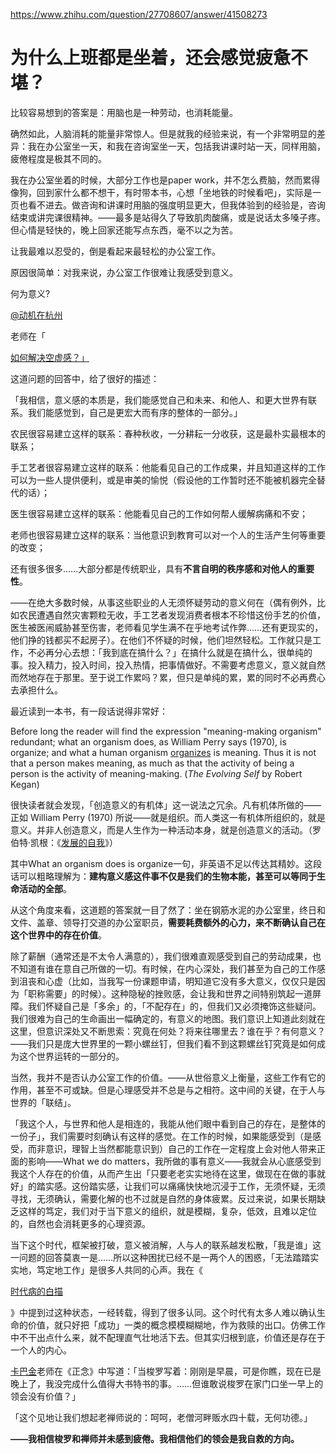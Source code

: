 https://www.zhihu.com/question/27708607/answer/41508273

# 为什么上班都是坐着，还会感觉疲惫不堪？

比较容易想到的答案是：用脑也是一种劳动，也消耗能量。

确然如此，人脑消耗的能量非常惊人。但是就我的经验来说，有一个非常明显的差异：我在办公室坐一天，和我在咨询室坐一天，包括我讲课时站一天，同样用脑，疲倦程度是极其不同的。

我在办公室坐着的时候，大部分工作也是paper work，并不怎么费脑，然而累得像狗，回到家什么都不想干，有时带本书，心想「坐地铁的时候看吧」，实际是一页也看不进去。做咨询和讲课时用脑的强度明显更大，但我体验到的经验是，咨询结束或讲完课很精神。——最多是站得久了导致肌肉酸痛，或是说话太多嗓子疼。但心情是轻快的，晚上回家还能写点东西，毫不以之为苦。

让我最难以忍受的，倒是看起来最轻松的办公室工作。

原因很简单：对我来说，办公室工作很难让我感受到意义。

何为意义?

[@动机在杭州](https://www.zhihu.com/people/fb1339246968bdebd53e07885ac47125)

老师在「

[如何解决空虚感？」](http://www.zhihu.com/question/19980610/answer/26205500)

这道问题的回答中，给了很好的描述：

「我相信，意义感的本质是，我们能感觉自己和未来、和他人、和更大世界有联系。我们能感觉到，自己是更宏大而有序的整体的一部分。」

农民很容易建立这样的联系：春种秋收，一分耕耘一分收获，这是最朴实最根本的联系；

手工艺者很容易建立这样的联系：他能看见自己的工作成果，并且知道这样的工作可以为一些人提供便利，或是审美的愉悦（假设他的工作暂时还不能被机器完全替代的话）；

医生很容易建立这样的联系：他能看见自己的工作如何帮人缓解病痛和不安；

老师也很容易建立这样的联系：当他意识到教育可以对一个人的生活产生何等重要的改变；

还有很多很多……大部分都是传统职业，具有**不言自明的秩序感和对他人的重要性**。

——在绝大多数时候，从事这些职业的人无须怀疑劳动的意义何在（偶有例外，比如农民遭遇自然灾害颗粒无收，手工艺者发现消费者根本不珍惜这份手艺的价值，医生被医闹威胁甚至伤害，老师看见学生满不在乎地考试作弊……还有更现实的，他们挣的钱都买不起房子）。在他们不怀疑的时候，他们坦然轻松。工作就只是工作，不必再分心去想：「我到底在搞什么？」在搞什么就是在搞什么，很单纯的事。投入精力，投入时间，投入热情，把事情做好。不需要考虑意义，意义就自然而然地存在于那里。至于说工作累吗？累，但只是单纯的累，累的同时不必再费心去承担什么。

最近读到一本书，有一段话说得非常好：

Before long the reader will find the expression "meaning-making organism" redundant; what an organism does, as William Perry says (1970), is organize; and what a human organism [organizes](https://www.zhihu.com/search?q=organizes&search_source=Entity&hybrid_search_source=Entity&hybrid_search_extra=%7B%22sourceType%22%3A%22answer%22%2C%22sourceId%22%3A41508273%7D) is meaning. Thus it is not that a person makes meaning, as much as that the activity of being a person is the activity of meaning-making. (_The Evolving Self_ by Robert Kegan)

很快读者就会发现，「创造意义的有机体」这一说法之冗余。凡有机体所做的——正如 William Perry (1970) 所说——就是组织。而人类这一有机体所组织的，就是意义。并非人创造意义，而是人生作为一种活动本身，就是创造意义的活动。（罗伯特·凯根：《[发展的自我](https://www.zhihu.com/search?q=%E5%8F%91%E5%B1%95%E7%9A%84%E8%87%AA%E6%88%91&search_source=Entity&hybrid_search_source=Entity&hybrid_search_extra=%7B%22sourceType%22%3A%22answer%22%2C%22sourceId%22%3A41508273%7D)》）

其中What an organism does is organize一句，非英语不足以传达其精妙。这段话可以粗略理解为：**建构意义感这件事不仅是我们的生物本能，甚至可以等同于生命活动的全部**。

从这个角度来看，这道题的答案就一目了然了：坐在钢筋水泥的办公室里，终日和文件、盖章、领导打交道的办公室职员，**需要耗费额外的心力，来不断确认自己在这个世界中的存在价值**。

除了薪酬（通常还是不太令人满意的），我们很难直观感受到自己的劳动成果，也不知道有谁在意自己所做的一切。有时候，在内心深处，我们甚至为自己的工作感到沮丧和心虚（比如，当我写一份课题申请，明知道它没有多大意义，仅仅只是因为「职称需要」的时候）。这种隐秘的挫败感，会让我和世界之间特别筑起一道屏障。我们怀疑自己是「多余」的，「不配存在」的，但我们又必须掩饰这些疑问。我们很难为自己的生命画出一幅确定的，有意义的地图。我们意识上知道此刻就在这里，但意识深处又不断思索：究竟在何处？将来往哪里去？谁在乎？有何意义？——我们只是庞大世界里的一颗小螺丝钉，但我们看不到这颗螺丝钉究竟是如何成为这个世界运转的一部分的。

当然，我并不是否认办公室工作的价值。——从世俗意义上衡量，这些工作有它的作用，甚至不可或缺。但是心理感受并不总是与之相符。这中间的关键，在于人与世界的「联结」。

「我这个人，与世界和他人是相连的，我能从他们眼中看到自己的存在，是整体的一份子」，我们需要时刻确认有这样的感觉。在工作的时候，如果能感受到（是感受，而非意识，理智上当然都能意识到）自己的工作在一定程度上会对他人带来正面的影响——What we do matters，我所做的事有意义——我就会从心底感受到我这个人存在的价值，从而产生出「只要老老实实地待在这里，做现在在做的事就好」的踏实感。这份踏实感，让我们可以痛痛快快地沉浸于工作，无须怀疑，无须寻找，无须确认，需要化解的也不过就是自然的身体疲累。反过来说，如果长期缺乏这样的笃定，我们对于当下意义的组织，就是模糊，复杂，低效，且难以定位的，自然也会消耗更多的心理资源。

当下这个时代，框架被打破，意义被消解，人与人的联系越发松散，「我是谁」这一问题的回答莫衷一是……所以这种困扰已经不是一两个人的困惑，「无法踏踏实实地，笃定地工作」是很多人共同的心声。我在《

[时代病的白描](http://zhuanlan.zhihu.com/lswlsw/19840352)

》中提到过这种状态，一经转载，得到了很多认同。这个时代有太多人难以确认生命的价值，就只好把「成功」一类的概念模模糊糊地，作为救赎的出口。仿佛工作中不干出点什么来，就不配理直气壮地活下去。但其实归根到底，价值还是存在于一个人的内心。

[卡巴金](https://www.zhihu.com/search?q=%E5%8D%A1%E5%B7%B4%E9%87%91&search_source=Entity&hybrid_search_source=Entity&hybrid_search_extra=%7B%22sourceType%22%3A%22answer%22%2C%22sourceId%22%3A41508273%7D)老师在《正念》中写道：「当梭罗写着：刚刚是早晨，可是你瞧，现在已是晚上了，我没完成什么值得大书特书的事。……但谁敢说梭罗在家门口坐一早上的领会没有价值？」

「这个见地让我们想起老禅师说的：呵呵，老僧河畔贩水四十载，无何功德。」

**——我相信梭罗和禅师并未感到疲倦。我相信他们的领会是我自救的方向。**